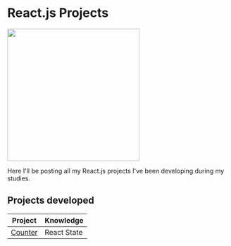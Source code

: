 # React.js Projects
<img src="https://external-content.duckduckgo.com/iu/?u=https%3A%2F%2Flogonoid.com%2Fimages%2Freact-logo.png&f=1&nofb=1" height="300">

Here I'll be posting all my React.js projects I've been developing during my studies.

## Projects developed
|                               Project                                 |  Knowledge  |
| ----------------------------------------------------------------------| ----------- |
| [Counter](https://github.com/AnteroJunior/React.js/tree/main/Counter) | React State |